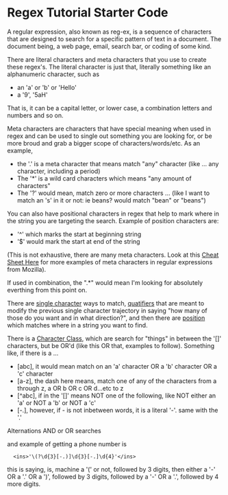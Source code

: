 # Regex Tutorial Starter Code

A regular expression, also known as reg-ex, is a sequence of characters that are designed to search for a specific pattern of text in a document. The document being, a web page, email, search bar, or coding of some kind.


There are literal characters and meta characters that you use to create these regex's. The literal character is just that, literally something like an alphanumeric character, such as
* an 'a' or 'b' or 'Hello'
* a '9', '5aH'

That is, it can be a capital letter, or lower case, a combination letters and numbers and so on.

Meta characters are characters that have special meaning when used in regex and can be used to single out something you are looking for, or be more broud and grab a bigger scope of characters/words/etc. As an example, 
* the '.' is a meta character that means match "any" character (like ... any character, including a period) 
* The '*' is a wild card characters which means "any amount of characters"
* The '?' would mean, match zero or more characters ... (like I want to match an 's' in it or not: ie beans? would match "bean" or "beans")

You can also have positional characters in regex that help to mark where in the string you are targeting the search. Example of position characters are:
* '^' which marks the start at beginning string
* '$' would mark the start at end of the string

(This is not exhaustive, there are many meta characters. Look at this [Cheat Sheet Here](https://developer.mozilla.org/en-US/docs/Web/JavaScript/Guide/Regular_expressions/Cheatsheet) for more examples of meta characters in regular expressions from Mozilla).

If used in combination, the ".*" would mean I'm looking for absolutely everthing from this point on.

There are <ins>single character</ins> ways to match, <ins>quatifiers</ins> that are meant to modify the previous single character trajectory in saying "how many of those do you want and in what direction?", and then there are <ins>position</ins> which matches where in a string you want to find.


There is a <ins>Character Class</ins>, which are search for "things" in between the '[]' characters, but be OR'd (like this OR that, examples to follow). Something like, if there is a ...
* [abc], it would mean match on an 'a' character OR a 'b' character OR a 'c' character
* [a-z], the dash here means, match one of any of the characters from a through z, a OR b OR c OR d...etc to z
* [^abc], if in the '[]' means NOT one of the following, like NOT either an 'a' or NOT a 'b' or NOT a 'c'
* [-.], however, if - is not inbetween words, it is a literal '-'. same with the '.' 

Alternations AND or OR searches


and example of getting a phone number is

      <ins>'\(?\d{3}[-.)]\d{3}[-.]\d{4}'</ins>

this is saying, is, machine a '(' or not, followed by 3 digits, then either a '-' OR a '.' OR a ')', followed by 3 digits, followed by a '-' OR a '.', followed by 4 more digits.